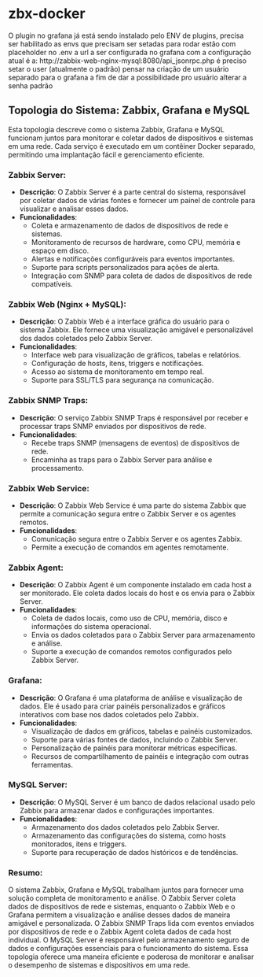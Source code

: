 # zbx-docker
O plugin no grafana já está sendo instalado pelo ENV de plugins, precisa ser habilitado
as envs que precisam ser setadas para rodar estão com placeholder no .env
a url a ser configurada no grafana com a configuração atual é a: http://zabbix-web-nginx-mysql:8080/api_jsonrpc.php
é preciso setar o user (atualmente o padrão) pensar na criação de um usuário separado para o grafana a fim de dar a possibilidade pro usuário alterar a senha padrão



## Topologia do Sistema: Zabbix, Grafana e MySQL

Esta topologia descreve como o sistema Zabbix, Grafana e MySQL funcionam juntos para monitorar e coletar dados de dispositivos e sistemas em uma rede. Cada serviço é executado em um contêiner Docker separado, permitindo uma implantação fácil e gerenciamento eficiente.

### Zabbix Server:
- **Descrição**: O Zabbix Server é a parte central do sistema, responsável por coletar dados de várias fontes e fornecer um painel de controle para visualizar e analisar esses dados.
- **Funcionalidades**:
  - Coleta e armazenamento de dados de dispositivos de rede e sistemas.
  - Monitoramento de recursos de hardware, como CPU, memória e espaço em disco.
  - Alertas e notificações configuráveis para eventos importantes.
  - Suporte para scripts personalizados para ações de alerta.
  - Integração com SNMP para coleta de dados de dispositivos de rede compatíveis.

### Zabbix Web (Nginx + MySQL):
- **Descrição**: O Zabbix Web é a interface gráfica do usuário para o sistema Zabbix. Ele fornece uma visualização amigável e personalizável dos dados coletados pelo Zabbix Server.
- **Funcionalidades**:
  - Interface web para visualização de gráficos, tabelas e relatórios.
  - Configuração de hosts, itens, triggers e notificações.
  - Acesso ao sistema de monitoramento em tempo real.
  - Suporte para SSL/TLS para segurança na comunicação.

### Zabbix SNMP Traps:
- **Descrição**: O serviço Zabbix SNMP Traps é responsável por receber e processar traps SNMP enviados por dispositivos de rede.
- **Funcionalidades**:
  - Recebe traps SNMP (mensagens de eventos) de dispositivos de rede.
  - Encaminha as traps para o Zabbix Server para análise e processamento.

### Zabbix Web Service:
- **Descrição**: O Zabbix Web Service é uma parte do sistema Zabbix que permite a comunicação segura entre o Zabbix Server e os agentes remotos.
- **Funcionalidades**:
  - Comunicação segura entre o Zabbix Server e os agentes Zabbix.
  - Permite a execução de comandos em agentes remotamente.

### Zabbix Agent:
- **Descrição**: O Zabbix Agent é um componente instalado em cada host a ser monitorado. Ele coleta dados locais do host e os envia para o Zabbix Server.
- **Funcionalidades**:
  - Coleta de dados locais, como uso de CPU, memória, disco e informações do sistema operacional.
  - Envia os dados coletados para o Zabbix Server para armazenamento e análise.
  - Suporte a execução de comandos remotos configurados pelo Zabbix Server.

### Grafana:
- **Descrição**: O Grafana é uma plataforma de análise e visualização de dados. Ele é usado para criar painéis personalizados e gráficos interativos com base nos dados coletados pelo Zabbix.
- **Funcionalidades**:
  - Visualização de dados em gráficos, tabelas e painéis customizados.
  - Suporte para várias fontes de dados, incluindo o Zabbix Server.
  - Personalização de painéis para monitorar métricas específicas.
  - Recursos de compartilhamento de painéis e integração com outras ferramentas.

### MySQL Server:
- **Descrição**: O MySQL Server é um banco de dados relacional usado pelo Zabbix para armazenar dados e configurações importantes.
- **Funcionalidades**:
  - Armazenamento dos dados coletados pelo Zabbix Server.
  - Armazenamento das configurações do sistema, como hosts monitorados, itens e triggers.
  - Suporte para recuperação de dados históricos e de tendências.

### Resumo:
O sistema Zabbix, Grafana e MySQL trabalham juntos para fornecer uma solução completa de monitoramento e análise. O Zabbix Server coleta dados de dispositivos de rede e sistemas, enquanto o Zabbix Web e o Grafana permitem a visualização e análise desses dados de maneira amigável e personalizada. O Zabbix SNMP Traps lida com eventos enviados por dispositivos de rede e o Zabbix Agent coleta dados de cada host individual. O MySQL Server é responsável pelo armazenamento seguro de dados e configurações essenciais para o funcionamento do sistema. Essa topologia oferece uma maneira eficiente e poderosa de monitorar e analisar o desempenho de sistemas e dispositivos em uma rede.
